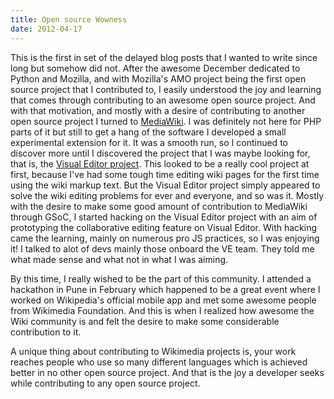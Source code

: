 ```yaml
---
title: Open source Wowness
date: 2012-04-17
---
```


This is the first in set of the delayed blog posts that I wanted to write since long but somehow did not. After the awesome December dedicated to Python and Mozilla, and with Mozilla's AMO project being the first open source project that I contributed to, I easily understood the joy and learning that comes through contributing to an awesome open source project. And with that motivation, and mostly with a desire of contributing to another open source project I turned to [MediaWiki](http://mediawiki.org). I was definitely not here for PHP parts of it but still to get a hang of the software I developed a small experimental extension for it. It was a smooth run, so I continued to discover more until I discovered the project that I was maybe looking for, that is, the [Visual Editor project](http://mediawiki.org/wiki/Visual_editor). This looked to be a really cool project at first, because I've had some tough time editing wiki pages for the first time using the wiki markup text. But the Visual Editor project simply appeared to solve the wiki editing problems for ever and everyone, and so was it. Mostly with the desire to make some good amount of contribution to MediaWiki through GSoC, I started hacking on the Visual Editor project with an aim of prototyping the collaborative editing feature on Visual Editor. With hacking came the learning, mainly on numerous pro JS practices, so I was enjoying it! I talked to alot of devs mainly those onboard the VE team. They told me what made sense and what not in what I was aiming.

By this time, I really wished to be the part of this community. I attended a hackathon in Pune in February which happened to be a great event where I worked on Wikipedia's official mobile app and met some awesome people from Wikimedia Foundation. And this is when I realized how awesome the Wiki community is and felt the desire to make some considerable contribution to it.

A unique thing about contributing to Wikimedia projects is, your work reaches people who use so many different languages which is achieved better in no other open source project. And that is the joy a developer seeks while contributing to any open source project.
